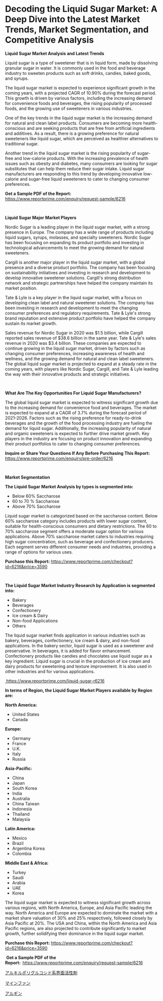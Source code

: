 <p><h1>Decoding the Liquid Sugar Market: A Deep Dive into the Latest Market Trends, Market Segmentation, and Competitive Analysis</h1></p><p><strong>Liquid Sugar Market Analysis and Latest Trends</strong></p>
<p><p>Liquid sugar is a type of sweetener that is in liquid form, made by dissolving granular sugar in water. It is commonly used in the food and beverage industry to sweeten products such as soft drinks, candies, baked goods, and syrups.</p><p>The liquid sugar market is expected to experience significant growth in the coming years, with a projected CAGR of 10.90% during the forecast period. This growth is driven by various factors, including the increasing demand for convenience foods and beverages, the rising popularity of processed foods, and the growing use of sweeteners in various industries.</p><p>One of the key trends in the liquid sugar market is the increasing demand for natural and clean label products. Consumers are becoming more health-conscious and are seeking products that are free from artificial ingredients and additives. As a result, there is a growing preference for natural sweeteners like liquid sugar, which are perceived as healthier alternatives to traditional sugar.</p><p>Another trend in the liquid sugar market is the rising popularity of sugar-free and low-calorie products. With the increasing prevalence of health issues such as obesity and diabetes, many consumers are looking for sugar substitutes that can help them reduce their sugar intake. Liquid sugar manufacturers are responding to this trend by developing innovative low-calorie and sugar-free liquid sweeteners to cater to changing consumer preferences.</p></p>
<p><strong>Get a Sample PDF of the Report:&nbsp;</strong> <a href="https://www.reportprime.com/enquiry/request-sample/6216">https://www.reportprime.com/enquiry/request-sample/6216</a></p>
<p>&nbsp;</p>
<p><strong>Liquid Sugar Major Market Players</strong></p>
<p><p>Nordic Sugar is a leading player in the liquid sugar market, with a strong presence in Europe. The company has a wide range of products including liquid sugars, syrups, molasses, and specialty sweeteners. Nordic Sugar has been focusing on expanding its product portfolio and investing in technological advancements to meet the growing demand for natural sweeteners.</p><p>Cargill is another major player in the liquid sugar market, with a global presence and a diverse product portfolio. The company has been focusing on sustainability initiatives and investing in research and development to develop innovative sweetener solutions. Cargill's strong distribution network and strategic partnerships have helped the company maintain its market position.</p><p>Tate & Lyle is a key player in the liquid sugar market, with a focus on developing clean label and natural sweetener solutions. The company has been investing in research and development to meet the changing consumer preferences and regulatory requirements. Tate & Lyle's strong brand reputation and extensive product portfolio have helped the company sustain its market growth.</p><p>Sales revenue for Nordic Sugar in 2020 was $1.5 billion, while Cargill reported sales revenue of $38.6 billion in the same year. Tate & Lyle's sales revenue in 2020 was $3.4 billion. These companies are expected to continue growing in the liquid sugar market, driven by factors such as changing consumer preferences, increasing awareness of health and wellness, and the growing demand for natural and clean label sweeteners. The global liquid sugar market is projected to expand at a steady rate in the coming years, with players like Nordic Sugar, Cargill, and Tate & Lyle leading the way with their innovative products and strategic initiatives.</p></p>
<p>&nbsp;</p>
<p><strong>What Are The Key Opportunities For Liquid Sugar Manufacturers?</strong></p>
<p><p>The global liquid sugar market is expected to witness significant growth due to the increasing demand for convenience food and beverages. The market is expected to expand at a CAGR of 3.7% during the forecast period of 2021-2026. Factors such as the rising preference for ready-to-drink beverages and the growth of the food processing industry are fueling the demand for liquid sugar. Additionally, the increasing popularity of natural and organic sweeteners is expected to further drive market growth. Key players in the industry are focusing on product innovation and expanding their product portfolios to cater to changing consumer preferences.</p></p>
<p><strong>Inquire or Share Your Questions If Any Before Purchasing This Report:</strong> <a href="https://www.reportprime.com/enquiry/pre-order/6216">https://www.reportprime.com/enquiry/pre-order/6216</a></p>
<p>&nbsp;</p>
<p><strong>Market Segmentation</strong></p>
<p><strong>The Liquid Sugar Market Analysis by types is segmented into:</strong></p>
<p><ul><li>Below 60% Saccharose</li><li>60 to 70 % Saccharose</li><li>Above 70% Saccharose</li></ul></p>
<p><p>Liquid sugar market is categorized based on the saccharose content. Below 60% saccharose category includes products with lower sugar content, suitable for health-conscious consumers and dietary restrictions. The 60 to 70% saccharose segment offers a moderate sugar option for various applications. Above 70% saccharose market caters to industries requiring high sugar concentration, such as beverage and confectionery producers. Each segment serves different consumer needs and industries, providing a range of options for various uses.</p></p>
<p><strong>Purchase this Report:&nbsp;</strong><a href="https://www.reportprime.com/checkout?id=6216&price=3590">https://www.reportprime.com/checkout?id=6216&price=3590</a></p>
<p>&nbsp;</p>
<p><strong>The Liquid Sugar Market Industry Research by Application is segmented into:</strong></p>
<p><ul><li>Bakery</li><li>Beverages</li><li>Confectionery</li><li>Ice cream & Dairy</li><li>Non-food Applications</li><li>Others</li></ul></p>
<p><p>The liquid sugar market finds application in various industries such as bakery, beverages, confectionery, ice cream & dairy, and non-food applications. In the bakery sector, liquid sugar is used as a sweetener and preservative. In beverages, it is added for flavor enhancement. Confectionery products like candies and chocolates use liquid sugar as a key ingredient. Liquid sugar is crucial in the production of ice cream and dairy products for sweetening and texture improvement. It is also used in other industries and for various applications.</p></p>
<p><a href="https://www.reportprime.com/liquid-sugar-r6216">&nbsp;https://www.reportprime.com/liquid-sugar-r6216</a></p>
<p><strong>In terms of Region, the Liquid Sugar Market Players available by Region are:</strong></p>
<p>
    <p> <strong> North America: </strong>
        <ul>
            <li>United States</li>
            <li>Canada</li>
        </ul>
        </p> 
    <p> <strong> Europe: </strong>
        <ul>
            <li>Germany</li>
            <li>France</li>
            <li>U.K.</li>
            <li>Italy</li>
            <li>Russia</li>
        </ul>
        </p> 
    <p> <strong> Asia-Pacific: </strong>
        <ul>
            <li>China</li>
            <li>Japan</li>
            <li>South Korea</li>
            <li>India</li>
            <li>Australia</li>
            <li>China Taiwan</li>
            <li>Indonesia</li>
            <li>Thailand</li>
            <li>Malaysia</li>
        </ul>
        </p> 
    <p> <strong> Latin America: </strong>
        <ul>
            <li>Mexico</li>
            <li>Brazil</li>
            <li>Argentina Korea</li>
            <li>Colombia</li>
        </ul>
        </p> 
    <p> <strong> Middle East & Africa: </strong>
        <ul>
            <li>Turkey</li>
            <li>Saudi</li>
            <li>Arabia</li>
            <li>UAE</li>
            <li>Korea</li>
        </ul>
    </p>
    </p>
<p><p>The liquid sugar market is expected to witness significant growth across various regions, with North America, Europe, and Asia Pacific leading the way. North America and Europe are expected to dominate the market with a market share valuation of 30% and 25% respectively, followed closely by Asia Pacific at 20%. The USA and China, within the North America and Asia Pacific regions, are also projected to contribute significantly to market growth, further solidifying their dominance in the liquid sugar market.</p></p>
<p><strong>Purchase this Report: </strong><a href="https://www.reportprime.com/checkout?id=6216&price=3590">https://www.reportprime.com/checkout?id=6216&price=3590</a></p>
<p>&nbsp;<strong>Get a Sample PDF of the Report:&nbsp;&nbsp;</strong><a href="https://www.reportprime.com/enquiry/request-sample/6216">https://www.reportprime.com/enquiry/request-sample/6216</a></p>
<p><strong></strong></p>
<p><p><a href="https://github.com/zekaoe592392/Market-Research-Report-List-1/blob/main/895973318335.md">アルキルポリグルコシド系界面活性剤</a></p><p><a href="https://github.com/cnnriuez22368/Market-Research-Report-List-1/blob/main/153241318333.md">マインファン</a></p><p><a href="https://github.com/LeanneBruen2023/Market-Research-Report-List-1/blob/main/578196018334.md">アルギン</a></p></p>